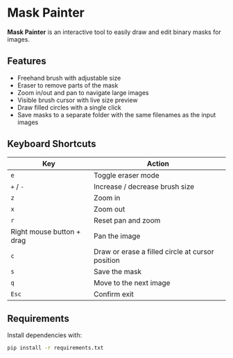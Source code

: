 # Mask Painter

**Mask Painter** is an interactive tool to easily draw and edit binary masks for images.

## Features

- Freehand brush with adjustable size
- Eraser to remove parts of the mask
- Zoom in/out and pan to navigate large images
- Visible brush cursor with live size preview
- Draw filled circles with a single click
- Save masks to a separate folder with the same filenames as the input images

## Keyboard Shortcuts

| Key | Action |
|-----|--------|
| `e` | Toggle eraser mode |
| `+` / `-` | Increase / decrease brush size |
| `z` | Zoom in |
| `x` | Zoom out |
| `r` | Reset pan and zoom |
| Right mouse button + drag | Pan the image |
| `c` | Draw or erase a filled circle at cursor position |
| `s` | Save the mask |
| `q` | Move to the next image |
| `Esc` | Confirm exit |

## Requirements

Install dependencies with:

```bash
pip install -r requirements.txt
